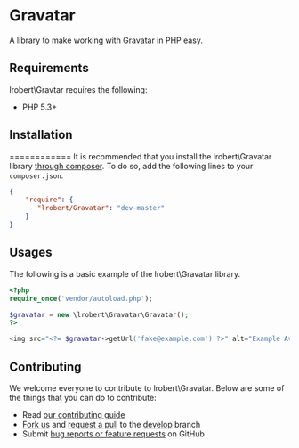 # Gravatar

A library to make working with Gravatar in PHP easy.

## Requirements

lrobert\Gravtar requires the following:

- PHP 5.3+

## Installation
============
It is recommended that you install the lrobert\Gravatar library [through composer](http://getcomposer.org/). To do so, add
 the following lines to your ``composer.json``.
 
 ```json
 {
     "require": {
        "lrobert/Gravatar": "dev-master"
     }
 }
 ```
 
 ## Usages
 
 The following is a basic example of the lrobert\Gravatar library.
 
 ```php
 <?php
 require_once('vendor/autoload.php');
 
 $gravatar = new \lrobert\Gravatar\Gravatar();
 ?>
 
 <img src="<?= $gravatar->getUrl('fake@example.com') ?>" alt="Example Avatar">
 
 ```
 
 ## Contributing
 
 We welcome everyone to contribute to lrobert\Gravatar. Below are some of the things that you can do to contribute:
 
 - Read [our contributing guide](https://github.com/lrobert/Gravatar/blob/master/CONTRIBUTING.md)
 - [Fork us](https://github.com/lrobert/Gravatar/fork) and [request a pull](https://github.com/lrobert/Gravatar/pulls) to the [develop](https://github.com/lrobert/Gravatar/tree/develop) branch
 - Submit [bug reports or feature requests](https://github.com/lrobert/Gravatar/issues) on GitHub